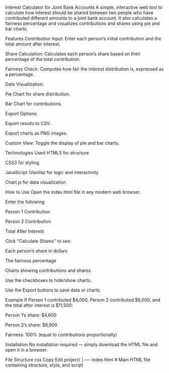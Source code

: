 Interest Calculator for Joint Bank Accounts
A simple, interactive web tool to calculate how interest should be shared between two people who have contributed different amounts to a joint bank account. It also calculates a fairness percentage and visualizes contributions and shares using pie and bar charts.

Features
Contribution Input: Enter each person’s initial contribution and the total amount after interest.

Share Calculation: Calculates each person’s share based on their percentage of the total contribution.

Fairness Check: Computes how fair the interest distribution is, expressed as a percentage.

Data Visualization:

Pie Chart for share distribution.

Bar Chart for contributions.

Export Options:

Export results to CSV.

Export charts as PNG images.

Custom View: Toggle the display of pie and bar charts.

Technologies Used
HTML5 for structure

CSS3 for styling

JavaScript (Vanilla) for logic and interactivity

Chart.js for data visualization

How to Use
Open the index.html file in any modern web browser.

Enter the following:

Person 1 Contribution

Person 2 Contribution

Total After Interest

Click "Calculate Shares" to see:

Each person’s share in dollars

The fairness percentage

Charts showing contributions and shares

Use the checkboxes to hide/show charts.

Use the Export buttons to save data or charts.

Example
If Person 1 contributed $4,000, Person 2 contributed $6,000, and the total after interest is $11,500:

Person 1’s share: $4,600

Person 2’s share: $6,900

Fairness: 100% (equal to contributions proportionally)

Installation
No installation required — simply download the HTML file and open it in a browser.

File Structure
css
Copy
Edit
project/
│── index.html      # Main HTML file containing structure, style, and script  
